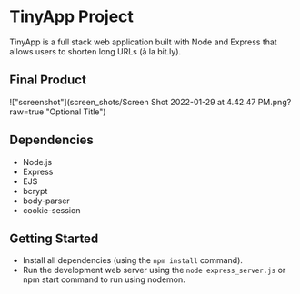 # TinyApp Project

TinyApp is a full stack web application built with Node and Express that allows users to shorten long URLs (à la bit.ly).

## Final Product

!["screenshot"](screen_shots/Screen Shot 2022-01-29 at 4.42.47 PM.png?raw=true "Optional Title")

## Dependencies

- Node.js
- Express
- EJS
- bcrypt
- body-parser
- cookie-session

## Getting Started

- Install all dependencies (using the `npm install` command).
- Run the development web server using the `node express_server.js` or npm start command to run using nodemon.
